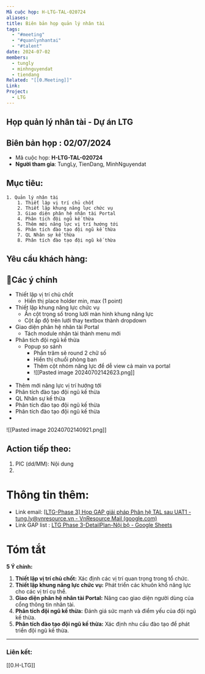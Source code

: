 ```yaml
---
Mã cuộc họp: H-LTG-TAL-020724
aliases: 
title: Biên bản họp quản lý nhân tài
tags:
  - "#meeting"
  - "#quanlynhantai"
  - "#talent"
date: 2024-07-02
members:
  - tungly
  - minhnguyendat
  - tiendang
Related: "[[0.Meeting]]"
Link: 
Project:
  - LTG
---
```


## Họp quản lý nhân tài - Dự án LTG
## Biên bản họp : 02/07/2024
- Mã cuộc họp: **H-LTG-TAL-020724**
- **Người tham gia**: TungLy, TienDang, MinhNguyendat


## Mục tiêu:
	1. Quản lý nhân tài
		1. Thiết lập vị trí chủ chốt
		2. Thiết lập khung năng lực chức vụ
		3. Giao diện phân hệ nhân tài Portal
		4. Phân tích đội ngũ kế thừa
		5. Thêm mới năng lực vị trí hướng tới
		6. Phân tích đào tạo đội ngũ kế thừa
		7. QL Nhân sự kế thừa
		8. Phân tích đào tạo đội ngũ kế thừa
## Yêu cầu khách hàng:
	

## 📝Các ý chính
- Thiết lập vị trí chủ chốt
	- Hiển thị place holder min, max (1 point)
- Thiết lập khung năng lực chức vụ
	- Ẩn cột trọng số trong lưới màn hinh khung năng lực
	- Cột ấp độ trên lưới thay textbox thành dropdown
- Giao diện phân hệ nhân tài Portal
	- Tách module nhân tài thành menu mới
- Phân tích đội ngũ kế thừa
	- Popup so sánh
		- Phần trăm sẽ round 2 chữ số
		- Hiển thị chuổi phòng ban
		- Thêm cột nhóm năng lực để dễ view  cả main va portal
		- ![[Pasted image 20240702142623.png]]
		- 
- Thêm mới năng lực vị trí hướng tới
- Phân tích đào tạo đội ngũ kế thừa
- QL Nhân sự kế thừa
- Phân tích đào tạo đội ngũ kế thừa
- Phân tích đào tạo đội ngũ kế thừa
- 

![[Pasted image 20240702140921.png]]
## Action tiếp theo:
 1. PIC (dd/MM):  Nội dung
 2. 




# Thông tin thêm:
- Link email: [[LTG-Phase 3] Họp GAP giải pháp Phân hệ TAL sau UAT1 - tung.ly@vnresource.vn - VnResource Mail (google.com)](https://mail.google.com/mail/u/0/#search/ltg/FMfcgzQVxRClcTBmxccMDPszqbFBXGjw)
- Link  GAP list : [LTG Phase 3-DetailPlan-Nội bộ - Google Sheets](https://docs.google.com/spreadsheets/d/1LeOoyFHpXN78jCnxm-tb6ttvRx0__3pyZpR4x0o2Pgo/edit?gid=737863023#gid=737863023)

# Tóm tắt

**5 Ý chính:**

1. **Thiết lập vị trí chủ chốt:** Xác định các vị trí quan trọng trong tổ chức.
2. **Thiết lập khung năng lực chức vụ:** Phát triển các khuôn khổ năng lực cho các vị trí cụ thể.
3. **Giao diện phân hệ nhân tài Portal:** Nâng cao giao diện người dùng của cổng thông tin nhân tài.
4. **Phân tích đội ngũ kế thừa:** Đánh giá sức mạnh và điểm yếu của đội ngũ kế thừa.
5. **Phân tích đào tạo đội ngũ kế thừa:** Xác định nhu cầu đào tạo để phát triển đội ngũ kế thừa.

 --- 


### Liên kết:
[[0.H-LTG]]